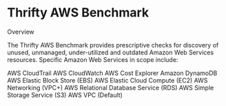 # Thrifty AWS Benchmark

Overview

The Thrifty AWS Benchmark provides prescriptive checks for discovery of unused, unmanaged, under-utilized and outdated Amazon Web Services resources. Specific Amazon Web Services in scope include:

AWS CloudTrail
AWS CloudWatch
AWS Cost Explorer
Amazon DynamoDB
AWS Elastic Block Store (EBS)
AWS Elastic Cloud Compute (EC2)
AWS Networking (VPC+)
AWS Relational Database Service (RDS)
AWS Simple Storage Service (S3)
AWS VPC (Default)